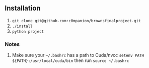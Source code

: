 ## Installation
1. `git clone git@github.com:c0mpanion/brownsfinalproject.git`
2. `./install`
3. `python project`

### Notes
1. Make sure your `~/.bashrc` has a path to Cuda/nvcc `setenv PATH ${PATH}:/usr/local/cuda/bin` then run `source ~/.bashrc`
